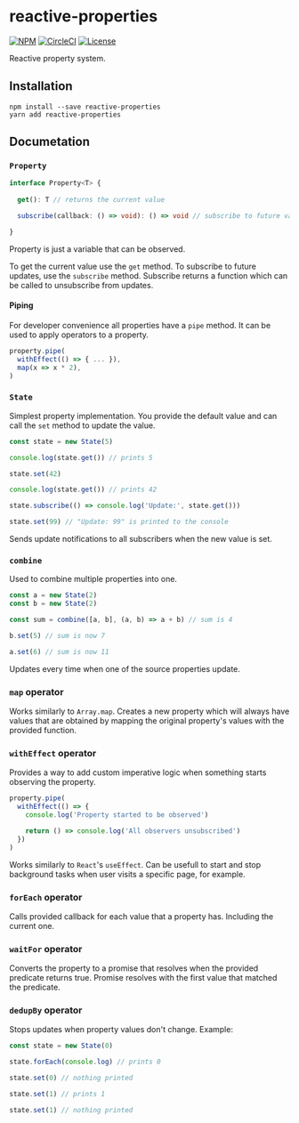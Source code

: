 # reactive-properties

[![NPM](https://img.shields.io/npm/v/reactive-properties.svg)](https://www.npmjs.com/package/reactive-properties)
[![CircleCI](https://img.shields.io/circleci/build/github/UniversalLogin/reactive-properties/master.svg)](https://circleci.com/gh/UniversalLogin/reactive-properties/tree/master)
[![License](https://img.shields.io/github/license/UniversalLogin/reactive-properties.svg)](https://github.com/UniversalLogin/reactive-properties/blob/master/UNLICENSE)


Reactive property system.

## Installation
```
npm install --save reactive-properties
yarn add reactive-properties
```

## Documetation

### `Property`

```typescript
interface Property<T> {
  
  get(): T // returns the current value

  subscribe(callback: () => void): () => void // subscribe to future values

}
```

Property is just a variable that can be observed.

To get the current value use the `get` method. To subscribe to future updates, use the `subscribe` method. Subscribe returns a function which can be called to unsubscribe from updates.

#### Piping

For developer convenience all properties have a `pipe` method. It can be used to apply operators to a property.

```typescript
property.pipe(
  withEffect(() => { ... }),
  map(x => x * 2),
)
```

### `State`

Simplest property implementation. You provide the default value and can call the `set` method to update the value.

```typescript
const state = new State(5)

console.log(state.get()) // prints 5

state.set(42)

console.log(state.get()) // prints 42

state.subscribe(() => console.log('Update:', state.get()))

state.set(99) // "Update: 99" is printed to the console

```

Sends update notifications to all subscribers when the new value is set.


### `combine`

Used to combine multiple properties into one.

```typescript
const a = new State(2)
const b = new State(2)

const sum = combine([a, b], (a, b) => a + b) // sum is 4

b.set(5) // sum is now 7

a.set(6) // sum is now 11
```

Updates every time when one of the source properties update.

### `map` operator

Works similarly to `Array.map`. Creates a new property which will always have values that are obtained by mapping the original property's values with the provided function.

### `withEffect` operator

Provides a way to add custom imperative logic when something starts observing the property.

```typescript
property.pipe(
  withEffect(() => {
    console.log('Property started to be observed')

    return () => console.log('All observers unsubscribed')
  })
)
```

Works similarly to `React`'s `useEffect`. Can be usefull to start and stop background tasks when user visits a specific page, for example.


### `forEach` operator

Calls provided callback for each value that a property has. Including the current one.

### `waitFor` operator

Converts the property to a promise that resolves when the provided predicate returns true. Promise resolves with the first value that matched the predicate.

### `dedupBy` operator

Stops updates when property values don't change. Example:

```typescript
const state = new State(0)

state.forEach(console.log) // prints 0

state.set(0) // nothing printed

state.set(1) // prints 1

state.set(1) // nothing printed
```
